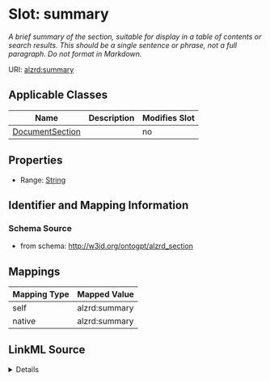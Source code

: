 

# Slot: summary


_A brief summary of the section, suitable for display in a table of contents or search results. This should be a single sentence or phrase, not a full paragraph. Do not format in Markdown._



URI: [alzrd:summary](http://w3id.org/ontogpt/alzrd_sectionsummary)



<!-- no inheritance hierarchy -->





## Applicable Classes

| Name | Description | Modifies Slot |
| --- | --- | --- |
| [DocumentSection](DocumentSection.md) |  |  no  |







## Properties

* Range: [String](String.md)





## Identifier and Mapping Information







### Schema Source


* from schema: http://w3id.org/ontogpt/alzrd_section




## Mappings

| Mapping Type | Mapped Value |
| ---  | ---  |
| self | alzrd:summary |
| native | alzrd:summary |




## LinkML Source

<details>
```yaml
name: summary
description: A brief summary of the section, suitable for display in a table of contents
  or search results. This should be a single sentence or phrase, not a full paragraph.
  Do not format in Markdown.
from_schema: http://w3id.org/ontogpt/alzrd_section
rank: 1000
alias: summary
owner: DocumentSection
domain_of:
- DocumentSection
range: string

```
</details>